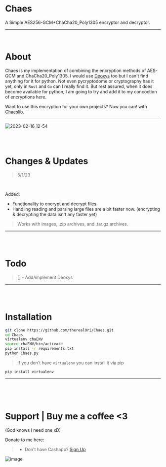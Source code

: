 # Chaes
A Simple AES256-GCM+ChaCha20_Poly1305 encryptor and decryptor.
__ __

<br />

# About
Chaes is my implementation of combining the encryption methods of AES-GCM and ChaCha20_Poly1305. I would use [Deoxys](https://sites.google.com/view/deoxyscipher) too but I can't find anything for it for python. Not even pycryptodome or cryptography has it yet, only in `Rust` and `Go` can I really find it. But rest assured, when it does become available for python, I am going to try and add it to my concoction of encryptions here.

Want to use this encryption for your own projects? Now you can! with [Chaeslib](https://pypi.org/project/Chaeslib/).
__ __

![2023-02-16_12-54](https://user-images.githubusercontent.com/45724082/219472726-90df44d2-f7a9-4d57-9dec-e3eff13d5fad.png)

<br />
<br />

# Changes & Updates
> 5/1/23

<br />

Added:
* Functionality to encrypt and decrypt files.
* Handling reading and parsing large files are a bit faster now. (encrypting & decrypting the data isn't any faster yet)
> Works with images, .zip archives, and .tar.gz archives.
__ __

<br />
<br />

# Todo
> [] - Add/implement Deoxys
__ __

<br />
<br />

# Installation
```bash
git clone https://github.com/therealOri/Chaes.git
cd Chaes
virtualenv chaENV
source chaENV/bin/activate
pip install -r requirements.txt
python Chaes.py
```
> If you don't have `virtualenv` you can install it via pip

`pip install virtualenv`
__ __


<br />
<br />
<br />

# Support  |  Buy me a coffee <3
(God knows I need one xD)

Donate to me here:
> - Don't have Cashapp? [Sign Up](https://cash.app/app/TKWGCRT)

![image](https://user-images.githubusercontent.com/45724082/158000721-33c00c3e-68bb-4ee3-a2ae-aefa549cfb33.png)

